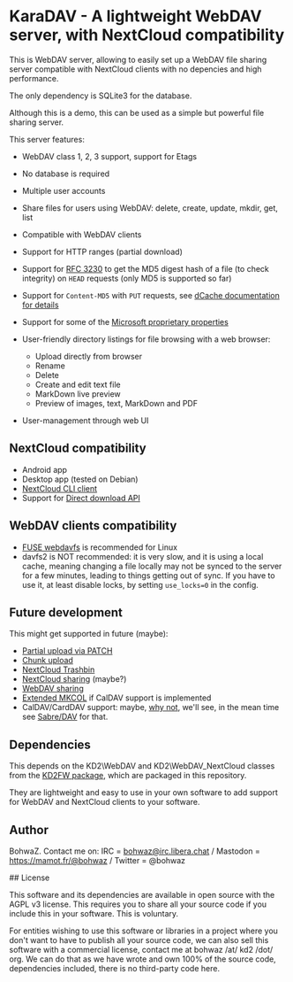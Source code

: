 # KaraDAV - A lightweight WebDAV server, with NextCloud compatibility

This is WebDAV server, allowing to easily set up a WebDAV file sharing server compatible with NextCloud clients with no depencies and high performance.

The only dependency is SQLite3 for the database.

Although this is a demo, this can be used as a simple but powerful file sharing server.

This server features:

* WebDAV class 1, 2, 3 support, support for Etags
* No database is required
* Multiple user accounts
* Share files for users using WebDAV: delete, create, update, mkdir, get, list
* Compatible with WebDAV clients
* Support for HTTP ranges (partial download)
* Support for [RFC 3230](https://greenbytes.de/tech/webdav/rfc3230.xhtml) to get the MD5 digest hash of a file (to check integrity) on `HEAD` requests (only MD5 is supported so far)
* Support for `Content-MD5` with `PUT` requests, see [dCache documentation for details](https://dcache.org/old/manuals/UserGuide-6.0/webdav.shtml#checksums)
* Support for some of the [Microsoft proprietary properties](https://greenbytes.de/tech/webdav/webdavfaq.html)

* User-friendly directory listings for file browsing with a web browser:
	* Upload directly from browser
	* Rename
	* Delete
	* Create and edit text file
	* MarkDown live preview
	* Preview of images, text, MarkDown and PDF
* User-management through web UI

## NextCloud compatibility

* Android app
* Desktop app (tested on Debian)
* [NextCloud CLI client](https://docs.nextcloud.com/desktop/3.5/advancedusage.html)
* Support for [Direct download API](https://docs.nextcloud.com/server/latest/developer_manual/client_apis/OCS/ocs-api-overview.html#direct-download)

## WebDAV clients compatibility

* [FUSE webdavfs](https://github.com/miquels/webdavfs) is recommended for Linux
* davfs2 is NOT recommended: it is very slow, and it is using a local cache, meaning changing a file locally may not be synced to the server for a few minutes, leading to things getting out of sync. If you have to use it, at least disable locks, by setting `use_locks=0` in the config.

## Future development

This might get supported in future (maybe):

* [Partial upload via PATCH](https://github.com/miquels/webdav-handler-rs/blob/master/doc/SABREDAV-partialupdate.md)
* [Chunk upload](https://docs.nextcloud.com/server/latest/developer_manual/client_apis/WebDAV/chunking.html)
* [NextCloud Trashbin](https://docs.nextcloud.com/server/latest/developer_manual/client_apis/WebDAV/trashbin.html)
* [NextCloud sharing](https://docs.nextcloud.com/server/latest/developer_manual/client_apis/OCS/ocs-share-api.html) (maybe?)
* [WebDAV sharing](https://evertpot.com/webdav-caldav-carddav-sharing/)
* [Extended MKCOL](https://www.rfc-editor.org/rfc/rfc5689) if CalDAV support is implemented
* CalDAV/CardDAV support: maybe, [why not](https://evertpot.com/227/), we'll see, in the mean time see [Sabre/DAV](https://sabre.io/dav/) for that.

## Dependencies

This depends on the KD2\WebDAV and KD2\WebDAV_NextCloud classes from the [KD2FW package](https://fossil.kd2.org/kd2fw/), which are packaged in this repository.

They are lightweight and easy to use in your own software to add support for WebDAV and NextCloud clients to your software.

## Author

BohwaZ. Contact me on: IRC = bohwaz@irc.libera.chat / Mastodon = https://mamot.fr/@bohwaz / Twitter = @bohwaz

## License

This software and its dependencies are available in open source with the AGPL v3 license. This requires you to share all your source code if you include this in your software. This is voluntary.

For entities wishing to use this software or libraries in a project where you don't want to have to publish all your source code, we can also sell this software with a commercial license, contact me at bohwaz /at/ kd2 /dot/ org. We can do that as we have wrote and own 100% of the source code, dependencies included, there is no third-party code here.
